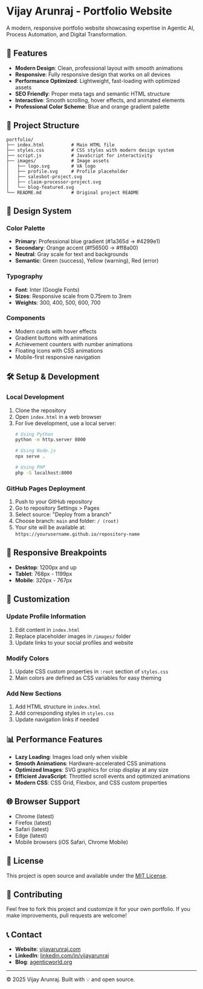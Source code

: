 # Vijay Arunraj - Portfolio Website

A modern, responsive portfolio website showcasing expertise in Agentic AI, Process Automation, and Digital Transformation.

## 🚀 Features

- **Modern Design**: Clean, professional layout with smooth animations
- **Responsive**: Fully responsive design that works on all devices
- **Performance Optimized**: Lightweight, fast-loading with optimized assets
- **SEO Friendly**: Proper meta tags and semantic HTML structure
- **Interactive**: Smooth scrolling, hover effects, and animated elements
- **Professional Color Scheme**: Blue and orange gradient palette

## 📁 Project Structure

```
portfolio/
├── index.html          # Main HTML file
├── styles.css          # CSS styles with modern design system
├── script.js           # JavaScript for interactivity
├── images/             # Image assets
│   ├── logo.svg        # VA logo
│   ├── profile.svg     # Profile placeholder
│   ├── salesbot-project.svg
│   ├── claim-processor-project.svg
│   └── blog-featured.svg
└── README.md           # Original project README
```

## 🎨 Design System

### Color Palette
- **Primary**: Professional blue gradient (#1a365d → #4299e1)
- **Secondary**: Orange accent (#f56500 → #ff8a00)
- **Neutral**: Gray scale for text and backgrounds
- **Semantic**: Green (success), Yellow (warning), Red (error)

### Typography
- **Font**: Inter (Google Fonts)
- **Sizes**: Responsive scale from 0.75rem to 3rem
- **Weights**: 300, 400, 500, 600, 700

### Components
- Modern cards with hover effects
- Gradient buttons with animations
- Achievement counters with number animations
- Floating icons with CSS animations
- Mobile-first responsive navigation

## 🛠️ Setup & Development

### Local Development
1. Clone the repository
2. Open `index.html` in a web browser
3. For live development, use a local server:
   ```bash
   # Using Python
   python -m http.server 8000
   
   # Using Node.js
   npx serve .
   
   # Using PHP
   php -S localhost:8000
   ```

### GitHub Pages Deployment
1. Push to your GitHub repository
2. Go to repository Settings > Pages
3. Select source: "Deploy from a branch"
4. Choose branch: `main` and folder: `/ (root)`
5. Your site will be available at: `https://yourusername.github.io/repository-name`

## 📱 Responsive Breakpoints

- **Desktop**: 1200px and up
- **Tablet**: 768px - 1199px
- **Mobile**: 320px - 767px

## 🔧 Customization

### Update Profile Information
1. Edit content in `index.html`
2. Replace placeholder images in `/images/` folder
3. Update links to your social profiles and website

### Modify Colors
1. Update CSS custom properties in `:root` section of `styles.css`
2. Main colors are defined as CSS variables for easy theming

### Add New Sections
1. Add HTML structure in `index.html`
2. Add corresponding styles in `styles.css`
3. Update navigation links if needed

## 📊 Performance Features

- **Lazy Loading**: Images load only when visible
- **Smooth Animations**: Hardware-accelerated CSS animations
- **Optimized Images**: SVG graphics for crisp display at any size
- **Efficient JavaScript**: Throttled scroll events and optimized animations
- **Modern CSS**: CSS Grid, Flexbox, and CSS custom properties

## 🌐 Browser Support

- Chrome (latest)
- Firefox (latest)
- Safari (latest)
- Edge (latest)
- Mobile browsers (iOS Safari, Chrome Mobile)

## 📄 License

This project is open source and available under the [MIT License](LICENSE).

## 🤝 Contributing

Feel free to fork this project and customize it for your own portfolio. If you make improvements, pull requests are welcome!

## 📞 Contact

- **Website**: [vijayarunraj.com](https://vijayarunraj.com)
- **LinkedIn**: [linkedin.com/in/vijayarunraj](https://linkedin.com/in/vijayarunraj)
- **Blog**: [agenticworld.org](https://agenticworld.org)

---

© 2025 Vijay Arunraj. Built with 💡 and open source.